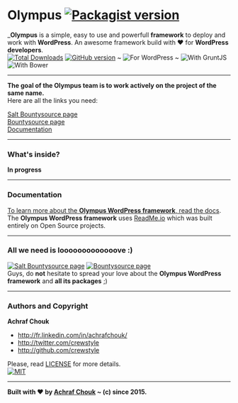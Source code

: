 # Olympus [![Packagist version](https://img.shields.io/packagist/v/crewstyle/olympus.svg?style=flat-square)](https://packagist.org/packages/crewstyle/olympus)

_**Olympus** is a simple, easy to use and powerfull **framework** to deploy and work with **WordPress**. An awesome framework build with ♥ for **WordPress developers**.  
[![Total Downloads](https://img.shields.io/packagist/dt/crewstyle/olympus.svg?style=flat-square)](https://packagist.org/packages/crewstyle/olympus) 
[![GitHub version](https://img.shields.io/github/tag/crewstyle/Olympus.svg?style=flat-square)](https://github.com/crewstyle/Olympus) 
~ ![For WordPress](https://img.shields.io/badge/for-WordPress-00aadc.svg?style=flat-square) 
~ ![With GruntJS](https://img.shields.io/badge/with-GruntJS-fba919.svg?style=flat-square) 
![With Bower](https://img.shields.io/badge/with-Bower-ffcc2f.svg?style=flat-square)  

---

**The goal of the Olympus team is to work actively on the project of the same name.**  
Here are all the links you need:

[Salt Bountysource page](https://salt.bountysource.com/teams/olympus)  
[Bountysource page](https://www.bountysource.com/teams/olympus)  
[Documentation](https://olympus.readme.io/)

---

### What's inside?

__In progress__

---

### Documentation

[To learn more about the **Olympus WordPress framework**, read the docs](https://olympus.readme.io/).  
The **Olympus WordPress framework** uses [ReadMe.io](https://readme.io) which was built entirely on Open Source projects.

---

### All we need is looooooooooooove :)

[![Salt Bountysource page](https://img.shields.io/badge/Salt%20Bountysource-♥-brightgreen.svg?style=flat-square)](https://salt.bountysource.com/teams/olympus) [![Bountysource page](https://img.shields.io/badge/Bountysource-♥-brightgreen.svg?style=flat-square)](https://www.bountysource.com/teams/olympus)  
Guys, do **not** hesitate to spread your love about the **Olympus WordPress framework** and **all its packages** ;)

---

### Authors and Copyright

**Achraf Chouk**

+ http://fr.linkedin.com/in/achrafchouk/
+ http://twitter.com/crewstyle
+ http://github.com/crewstyle

Please, read [LICENSE](https://github.com/crewstyle/Olympus/blob/master/LICENSE "LICENSE") for more details.  
[![MIT](https://img.shields.io/badge/license-MIT_License-blue.svg?style=flat-square)](http://opensource.org/licenses/MIT "MIT")  

---

**Built with ♥ by [Achraf Chouk](http://github.com/crewstyle "Achraf Chouk") ~ (c) since 2015.**
